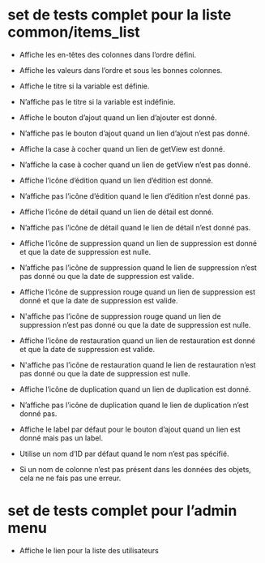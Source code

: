 # set de tests complet pour la liste common/items_list
- Affiche les en-têtes des colonnes dans l’ordre défini.
- Affiche les valeurs dans l’ordre et sous les bonnes colonnes.


- Affiche le titre si la variable est définie.
- N’affiche pas le titre si la variable est indéfinie.


- Affiche le bouton d’ajout quand un lien d’ajouter est donné.
- N’affiche pas le bouton d’ajout quand un lien d’ajout n’est pas donné.


- Affiche la case à cocher quand un lien de getView est donné.
- N’affiche la case à cocher quand un lien de getView n’est pas donné.


- Affiche l’icône d’édition quand un lien d’édition est donné.
- N’affiche pas l’icône d’édition quand le lien d’édition n’est donné pas.


- Affiche l’icône de détail quand un lien de détail est donné.
- N’affiche pas l’icône de détail quand le lien de détail n’est donné pas.


- Affiche l’icône de suppression quand un lien de suppression est donné et que
la date de suppression est nulle.
- N’affiche pas l’icône de suppression quand le lien de suppression n’est pas
donné ou que la date de suppression est valide.


- Affiche l’icône de suppression rouge quand un lien de suppression est donné
et que la date de suppression est valide.
- N'affiche pas l’icône de suppression rouge quand un lien de suppression n’est
pas donné ou que la date de suppression est nulle.


- Affiche l’icône de restauration quand un lien de restauration est donné et
que la date de suppression est valide.
- N'affiche pas l’icône de restauration quand le lien de restauration n’est pas
donné ou que la date de suppression est nulle.


- Affiche l’icône de duplication quand un lien de duplication est donné.
- N’affiche pas l’icône de duplication quand le lien de duplication n’est donné
pas.





- Affiche le label par défaut pour le bouton d’ajout quand un lien est donné
mais pas un label.

- Utilise un nom d’ID par défaut quand le nom n’est pas spécifié.
- Si un nom de colonne n’est pas présent dans les données des objets, cela ne 
ne fais pas une erreur.



# set de tests complet pour l’admin menu
- Affiche le lien pour la liste des utilisateurs
